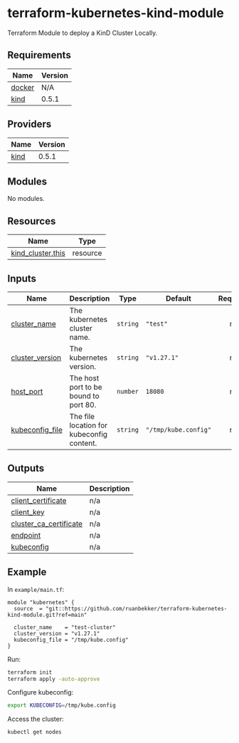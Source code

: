 # terraform-kubernetes-kind-module
Terraform Module to deploy a KinD Cluster Locally.

## Requirements

| Name | Version |
|------|---------|
| <a name="docker"></a> [docker](#requirement\_kind) | N/A |
| <a name="requirement_kind"></a> [kind](#requirement\_kind) | 0.5.1 |

## Providers

| Name | Version |
|------|---------|
| <a name="provider_kind"></a> [kind](#provider\_kind) | 0.5.1 |

## Modules

No modules.

## Resources

| Name | Type |
|------|------|
| [kind_cluster.this](https://registry.terraform.io/providers/tehcyx/kind/0.5.1/docs/resources/cluster) | resource |

## Inputs

| Name | Description | Type | Default | Required |
|------|-------------|------|---------|:--------:|
| <a name="input_cluster_name"></a> [cluster\_name](#input\_cluster\_name) | The kubernetes cluster name. | `string` | `"test"` | no |
| <a name="input_cluster_version"></a> [cluster\_version](#input\_cluster\_version) | The kubernetes version. | `string` | `"v1.27.1"` | no |
| <a name="input_host_port"></a> [host\_port](#input\_host\_port) | The host port to be bound to port 80. | `number` | `18080` | no |
| <a name="input_kubeconfig_file"></a> [kubeconfig\_file](#input\_kubeconfig\_file) | The file location for kubeconfig content. | `string` | `"/tmp/kube.config"` | no |

## Outputs

| Name | Description |
|------|-------------|
| <a name="output_client_certificate"></a> [client\_certificate](#output\_client\_certificate) | n/a |
| <a name="output_client_key"></a> [client\_key](#output\_client\_key) | n/a |
| <a name="output_cluster_ca_certificate"></a> [cluster\_ca\_certificate](#output\_cluster\_ca\_certificate) | n/a |
| <a name="output_endpoint"></a> [endpoint](#output\_endpoint) | n/a |
| <a name="output_kubeconfig"></a> [kubeconfig](#output\_kubeconfig) | n/a |

## Example

In `example/main.tf`:

```hcl
module "kubernetes" {
  source  = "git::https://github.com/ruanbekker/terraform-kubernetes-kind-module.git?ref=main"

  cluster_name    = "test-cluster"
  cluster_version = "v1.27.1"
  kubeconfig_file = "/tmp/kube.config"
}
```

Run:

```bash
terraform init
terraform apply -auto-approve
```

Configure kubeconfig:

```bash
export KUBECONFIG=/tmp/kube.config
```

Access the cluster:

```bash
kubectl get nodes
```

